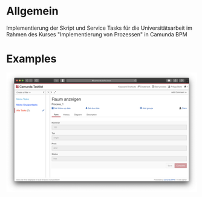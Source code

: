 # Allgemein
Implementierung der Skript und Service Tasks für die Universitätsarbeit im Rahmen des Kurses "Implementierung von Prozessen" in Camunda BPM

# Examples
![example1](./img/availability.png)

